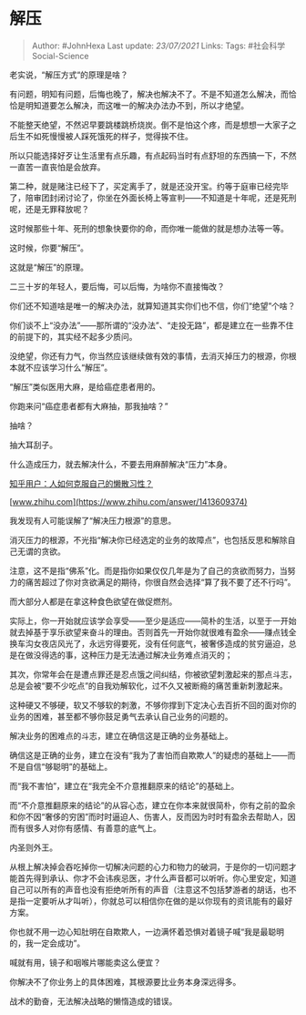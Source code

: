 # 解压

> Author: #JohnHexa
Last update: *23/07/2021* 
Links:
Tags: #社会科学Social-Science 

老实说，“解压方式“的原理是啥？

有问题，明知有问题，后悔也晚了，解决也解决不了。不是不知道怎么解决，而恰恰是明知道要怎么解决，而这唯一的解决办法办不到，所以才绝望。

不能整天绝望，不然迟早要跳楼跳桥烧炭。倒不是怕这个疼，而是想想一大家子之后生不如死慢慢被人踩死饿死的样子，觉得挨不住。

所以只能选择好歹让生活里有点乐趣，有点起码当时有点舒坦的东西搞一下，不然一直苦一直丧怕是会放弃。

第二种，就是赌注已经下了，买定离手了，就是还没开宝。约等于庭审已经完毕了，陪审团封闭讨论了，你坐在外面长椅上等宣判——不知道是十年呢，还是死刑呢，还是无罪释放呢？

这时候那些十年、死刑的想象快要你的命，而你唯一能做的就是想办法等一等。

这时候，你要“解压”。

这就是“解压”的原理。

二三十岁的年轻人，要后悔，可以后悔，为啥你不直接悔改？

你们还不知道啥是唯一的解决办法，就算知道其实你们也不信，你们“绝望”个啥？

你们谈不上“没办法”——那所谓的“没办法”、“走投无路”，都是建立在一些靠不住的前提下的，其实经不起多少质问。

没绝望，你还有力气，你当然应该继续做有效的事情，去消灭掉压力的根源，你根本就不应该学习什么“解压”。

“解压”类似医用大麻，是给癌症患者用的。

你跑来问“癌症患者都有大麻抽，那我抽啥？”

抽啥？

抽大耳刮子。

  

什么造成压力，就去解决什么，不要去用麻醉解决“压力”本身。

[](https://www.zhihu.com/answer/1413609374)  

[知乎用户：人如何克服自己的懒散习性？](https://www.zhihu.com/answer/1413609374)

[](https://www.zhihu.com/answer/1413609374)  

[www.zhihu.com](https://www.zhihu.com/answer/1413609374)

[](https://www.zhihu.com/answer/1413609374)  

  

我发现有人可能误解了“解决压力根源”的意思。

消灭压力的根源，不光指“解决你已经选定的业务的故障点”，也包括反思和解除自己无谓的贪欲。

注意，这不是指“佛系”化。而是指你如果仅仅几年是为了自己的贪欲而努力，当努力的痛苦超过了你对贪欲满足的期待，你很自然会选择“算了我不要了还不行吗”。

而大部分人都是在拿这种食色欲望在做促燃剂。

实际上，你一开始就应该学会享受——至少是适应——简朴的生活，以至于一开始就去掉基于享乐欲望来奋斗的理由。否则首先一开始你就很难有盈余——赚点钱全换车沟女夜店风光了，永远穷得要死，没有任何底气，被奢侈造成的贫穷逼迫，总是在做没得选的事，这种压力是无法通过解决业务难点消灭的；

其次，你常年会在是遭点罪还是忍点饿之间纠结，你被欲望刺激起来的那点斗志，总是会被“要不少吃点”的自我劝解软化，过不久又被断瘾的痛苦重新刺激起来。

这种硬又不够硬，软又不够软的刺激，不够你撑到下定决心去百折不回的面对你的业务的困难，甚至都不够你鼓足勇气去承认自己业务的问题的。

解决业务的困难点的斗志，建立在确信这是正确的业务基础上。

确信这是正确的业务，建立在没有“我为了害怕而自欺欺人”的疑虑的基础上——而不是自信“够聪明”的基础上。

而“我不害怕”，建立在“我完全不介意推翻原来的结论”的基础上。

而“不介意推翻原来的结论”的从容心态，建立在你本来就很简朴，你有之前的盈余和你不因“奢侈的穷困”而时时逼迫人、伤害人，反而因为时时有盈余去帮助人，因而有很多人对你有感情、有善意的底气上。

内圣则外王。

从根上解决掉会吞吃掉你一切解决问题的心力和物力的破洞，于是你的一切问题才能首先得到承认、你才不会讳疾忌医，才什么声音都可以听听。你心里安定，知道自己可以所有的声音也没有拒绝听所有的声音（注意这不包括梦游者的胡话，也不是指一定要听从才叫听），你就总可以相信你在做的是以你现有的资讯能有的最好方案。

你也就不用一边心知肚明在自欺欺人，一边满怀着恐惧对着镜子喊“我是最聪明的，我一定会成功”。

喊就有用，镜子和咽喉片哪能卖这么便宜？

你解决不了你业务上的具体困难，其根源要比业务本身深远得多。

战术的勤奋，无法解决战略的懒惰造成的错误。